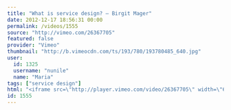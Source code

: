 ```yaml
---
title: "What is service design? – Birgit Mager"
date: 2012-12-17 18:56:31 00:00
permalink: /videos/1555
source: "http://vimeo.com/26367705"
featured: false
provider: "Vimeo"
thumbnail: "http://b.vimeocdn.com/ts/193/780/193780485_640.jpg"
user:
  id: 1325
  username: "nunile"
  name: "Maria"
tags: ["service design"]
html: "<iframe src=\"http://player.vimeo.com/video/26367705\" width=\"640\" height=\"480\" frameborder=\"0\" webkitAllowFullScreen mozallowfullscreen allowFullScreen></iframe>"
id: 1555
---
```


